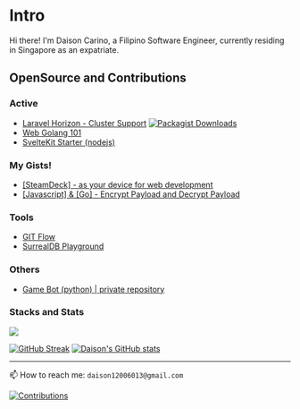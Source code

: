# Intro

Hi there! I'm Daison Carino, a Filipino Software Engineer, currently residing in Singapore as an expatriate.

## OpenSource and Contributions

### Active

  - [Laravel Horizon - Cluster Support](https://github.com/daison12006013/laravel-horizon-cluster) [![Packagist Downloads](https://img.shields.io/packagist/dt/daison/laravel-horizon-cluster)](https://packagist.org/packages/daison/laravel-horizon-cluster/stats)
  - [Web Golang 101](https://github.com/daison12006013/web-golang-101)
  - [SvelteKit Starter (nodejs)](https://github.com/daison12006013/sveltekit-starter)

### My Gists!
  - [[SteamDeck] - as your device for web development](https://gist.github.com/daison12006013/c192e5c017262c90513dffcdd16339c4)
  - [[Javascript] & [Go] - Encrypt Payload and Decrypt Payload](https://gist.github.com/daison12006013/b8eff28902592c8e9f577874236f9e18)

### Tools

  - [GIT Flow](https://github.com/daison12006013/git-flow)
  - [SurrealDB Playground](https://surrealdb.daisoncarino.com)

### Others

  - [Game Bot (python) | private repository](https://github.com/daison12006013/pybot-rox)

### Stacks and Stats

![](https://skillicons.dev/icons?i=laravel,go,nodejs,svelte,vuejs,react,jquery,angular,aws)

[![GitHub Streak](https://streak-stats.demolab.com?user=daison12006013&theme=swift&hide_border=true&border_radius=10&date_format=j%20M%5B%20Y%5D&card_width=200&hide_current_streak=true&hide_longest_streak=true)](https://github.com/daison12006013) [![Daison's GitHub stats](https://github-readme-stats.vercel.app/api?username=daison12006013&show_icons=true)](https://github.com/daison12006013)

---

📫 How to reach me: `daison12006013@gmail.com`

[![Contributions](https://komarev.com/ghpvc/?username=daison12006013&color=green)](https://github.com/daison12006013)
